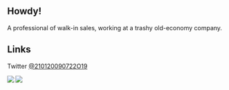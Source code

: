 ## Howdy!
A professional of walk-in sales, working at a trashy old-economy company.

## Links
Twitter [@210120090722O19](https://twitter.com/210120090722O19)

<a href="https://github.com/anuraghazra/github-readme-stats">
  <img align="left" src="https://github-readme-stats.vercel.app/api?username=potakusan&count_private=true&show_icons=true" />
</a>
<a href="https://github.com/anuraghazra/github-readme-stats">
  <img align="left" src="https://github-readme-stats.vercel.app/api/top-langs/?username=potakusan" />
</a>
